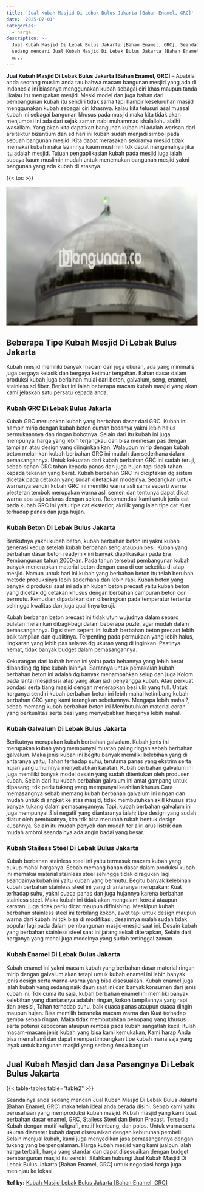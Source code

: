 ```yaml
---
title: 'Jual Kubah Masjid Di Lebak Bulus Jakarta [Bahan Enamel, GRC]'
date: '2025-07-01'
categories:
  - harga
description: >-
  Jual Kubah Masjid Di Lebak Bulus Jakarta [Bahan Enamel, GRC]. Seandainya anda
  sedang mencari Jual Kubah Masjid Di Lebak Bulus Jakarta [Bahan Enamel, GRC]
  m...
---
```


**Jual Kubah Masjid Di Lebak Bulus Jakarta \[Bahan Enamel, GRC\]** – Apabila anda seorang muslim anda tau bahwa macam bangunan mesjid yang ada di Indonesia ini biasanya menggunakan kubah sebagai ciri khas maupun tanda jikalau itu merupakan mesjid. Meski model dan juga bahan dari pembangunan kubah itu sendiri tidak sama tapi hampir keseluruhan masjid menggunakan kubah sebagai ciri khasnya. kalau kita telusuri asal muasal kubah ini sebagai bangunan khusus pada masjid maka kita tidak akan menjumpai ini ada dari sejak zaman nabi muhammad shalallohu alaihi wasallam. Yang akan kita dapatkan bangunan kubah ini adalah warisan dari arsitektur bizantium dan sd hari ini kubah sudah menjadi simbol pada sebuah bangunan mesjid. Kita dapat merasakan sekiranya mesjid tidak memakai kubah maka lazimnya kaum muslimin tdk dapat mengenalnya jika itu adalah mesjid. Tujuan pengaplikasian kubah pada mesjid juga ialah supaya kaum muslimin mudah untuk menemukan bangunan mesjid yakni bangunan yang ada kubah di atasnya.

{{< toc >}}

![Jual Kubah Masjid Di Lebak Bulus Jakarta [Bahan Enamel, GRC]](/images/jual-kubah-masjid-13.png)

## Beberapa Tipe Kubah Mesjid Di Lebak Bulus Jakarta

Kubah mesjid memiliki banyak macam dan juga ukuran, ada yang minimalis juga bergaya kelasik dan bergaya ketimur tengahan. Bahan dasar dalam produksi kubah juga berlainan mulai dari beton, galvalum, seng, enamel, stainless sd fiber. Berikut ini ialah beberapa macam kubah masjid yang akan kami jelaskan satu persatu kepada anda.

### Kubah GRC Di Lebak Bulus Jakarta

Kubah GRC merupakan kubah yang berbahan dasar dari GRC. Kubah ini hampir mirip dengan kubah beton cuman bedanya yakni lebih halus permukaannya dan ringan bobotnya. Selain dari itu kubah ini juga mempunyai harga yang lebih terjangkau dan bisa memesan pas dengan tampilan atau design yang diinginkan kan. Walaupun mirip dengan kubah beton melainkan kubah berbahan GRC ini mudah dan sederhana dalam pemasangannya. Untuk kekuatan dari kubah berbahan GRC ini sudah teruji, sebab bahan GRC tahan kepada panas dan juga hujan tapi tidak tahan kepada tekanan yang berat. Kubah berbahan GRC ini diciptakan dg sistem dicetak pada cetakan yang sudah ditetapkan modelnya. Sedangkan untuk warnanya sendiri kubah GRC ini memiliki warna asli sama seperti warna plesteran tembok merupakan warna asli semen dan tentunya dapat dicat warna apa saja selaras dengan selera. Rekomendasi kami untuk jenis cat pada kubah GRC ini yaitu tipe cat eksterior, akrilik yang ialah tipe cat Kuat terhadap panas dan juga hujan.

### Kubah Beton Di Lebak Bulus Jakarta

Berikutnya yakni kubah beton, kubah berbahan beton ini yakni kubah generasi kedua setelah kubah berbahan seng ataupun besi. Kubah yang berbahan dasar beton readymix ini banyak diaplikasikan pada Era Pembangunan tahun 2000-an. Pada tahun tersebut pembangunan kubah banyak menerapkan material beton dengan cara di cor seketika di atap mesjid. Namun untuk hari ini kubah yang berbahan beton itu telah berubah metode produksinya lebih sederhana dan lebih rapi. Kubah beton yang banyak diproduksi saat ini adalah kubah beton precast yaitu kubah beton yang dicetak dg cetakan khusus dengan berbahan campuran beton cor bermutu. Kemudian dipadatkan dan dikeringkan pada temperatur tertentu sehingga kwalitas dan juga qualitinya teruji.

Kubah berbahan beton precast ini tidak utuh wujudnya dalam separo bulatan melainkan dibagi-bagi dalam beberapa puzle, agar mudah dalam pemasangannya. Dg sistem seperti ini kubah berbahan beton precast lebih baik tampilan dan qualitinya. Terpenting pada permukaan yang lebih halus, lingkaran yang lebih pas selaras dg ukuran yang di inginkan. Pastinya hemat, tidak banyak budget dalam pemasangannya.

Kekurangan dari kubah beton ini yaitu pada bebannya yang lebih berat dibanding dg tipe kubah lainnya. Sarannya untuk pemakaian kubah berbahan beton ini adalah dg banyak menambahkan selup dan juga Kolom pada lantai mesjid sisi atap yang akan jadi penyangga kubah. Atau perkuat pondasi serta tiang masjid dengan menerapkan besi ulir yang full. Untuk harganya sendiri kubah berbahan beton ini lebih mahal ketimbang kubah berbahan GRC yang kami terangkan sebelumnya. Mengapa lebih mahal?, sebab memang kubah berbahan beton ini Membutuhkan material coran yang berkualitas serta besi yang menyebabkan harganya lebih mahal.

### Kubah Galvalum Di Lebak Bulus Jakarta

Berikutnya merupakan kubah berbahan galvalum. Kubah jenis ini merupakan kubah yang mempunyai muatan paling ringan sebab berbahan galvalum. Maka jenis kubah ini begitu banyak memiliki kelebihan yang di antaranya yaitu; Tahan terhadap suhu, terutama panas yang ekstrim serta hujan yang umumnya menyebabkan karatan. Kubah berbahan galvalum ini juga memiliki banyak model desain yang sudah ditentukan oleh produsen kubah. Selain dari itu kubah berbahan galvalum ini amat gampang untuk dipasang, tdk perlu tukang yang mempunyai keahlian khusus Cara memasangnya sebab memang kubah berbahan galvalum ini ringan dan mudah untuk di angkat ke atas masjid, tidak membutuhkan skill khusus atau banyak tukang dalam pemasangannya. Tapi, kubah berbahan galvalum ini juga mempunyai Sisi negatif yang diantaranya ialah; tipe design yang sudah diatur oleh pembuatnya, kita tdk bisa merubah rubah bentuk design kubahnya. Selain itu mudah penyok dan mudah ter aliri arus listrik dan mudah ambrol seandainya ada angin badai yang besar.

### Kubah Stailess Steel Di Lebak Bulus Jakarta

Kubah berbahan stainless steel ini yaitu termasuk macam kubah yang cukup mahal harganya. Sebab memang bahan dasar dalam produksi kubah ini memakai material stainless steel sehingga tidak diragukan lagi seandainya kubah ini yaitu kubah yang bermutu. Begitu banyak kelebihan kubah berbahan stainless steel ini yang di antaranya merupakan; Kuat terhadap suhu, yakni cuaca panas dan juga hujannya karena berbahan stainless steel. Maka kubah ini tidak akan mengalami korosi ataupun karatan, juga tidak perlu dicat maupun difinishing. Meskipun kubah berbahan stainless steel ini terbilang kokoh, awet tapi untuk design maupun warna dari kubah ini tdk bisa di modifikasi, desainnya malah sudah tidak popular lagi pada dalam pembangunan masjid-mesjid saat ini. Desain kubah yang berbahan stainless steel saat ini jarang sekali diterapkan, Selain dari harganya yang mahal juga modelnya yang sudah tertinggal zaman.

### Kubah Enamel Di Lebak Bulus Jakarta

Kubah enamel ini yakni macam kubah yang berbahan dasar material ringan mirip dengan galvalum akan tetapi untuk kubah enamel ini lebih banyak jenis design serta warna-warna yang bisa disesuaikan. Kubah enamel juga ialah kubah yang sedang naik daun saat ini dan banyak konsumen dari jenis kubah ini. Tdk cuma itu saja, kubah berbahan enamel ini memiliki banyak kelebihan yang diantaranya adalah; ringan, kokoh tampilannya yang rapi dan presisi, Tahan terhadap suhu, baik cuaca panas ataupun cuaca dingin maupun hujan. Bisa memilih beraneka macam warna dan Kuat terhadap gempa sebab ringan. Maka tidak membutuhkan penopang yang khusus serta potensi kebocoran ataupun rembes pada kubah sangatlah kecil. Itulah macam-macam jenis kubah yang bisa kami kemukakan, Kami harap Anda bisa memahami dan dapat mempertimbangkan tipe kubah mana saja yang layak untuk bangunan masjid yang sedang Anda bangun.

## Jual Kubah Masjid dan Jasa Pasangnya Di Lebak Bulus Jakarta

{{< table-tables table="table2" >}}

Seandainya anda sedang mencari Jual Kubah Masjid Di Lebak Bulus Jakarta \[Bahan Enamel, GRC\] maka telah ideal anda berada disini. Sebab kami yaitu perusahaan yang memproduksi kubah masjid. Kubah masjid yang kami buat berbahan dasar enamel, GRC, Stailess Steel dan Beton Precast. Tersedia Kubah dengan motif kaligrafi, motif kembang, dan polos. Untuk warna serta ukuran diameter kubah dapat disesuaikan dengan kebutuhan pembeli. Selain menjual kubah, kami juga menyedikan jasa pemasangannya dengan tukang yang berpengalaman. Harga kubah mesjid yang kami jualpun ialah harga terbaik, harga yang standar dan dapat disesuaikan dengan budget pembangunan masjid itu sendiri. Silahkan hubungi Jual Kubah Masjid Di Lebak Bulus Jakarta \[Bahan Enamel, GRC\] untuk negosiasi harga juga meninjau ke lokasi.

**Ref by:** [Kubah Masjid Lebak Bulus Jakarta [Bahan Enamel, GRC]](https://id.wikipedia.org/wiki/Kubah)
